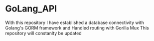 # GoLang_API

With this repository I have established a database connectivity with Golang's GORM framework and Handled routing with Gorilla Mux This repository will constanlty be updated 
